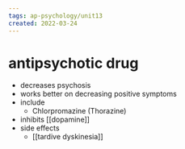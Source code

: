 ```yaml
---
tags: ap-psychology/unit13 
created: 2022-03-24
---
```


# antipsychotic drug

- decreases psychosis
- works better on decreasing positive symptoms
- include
	- Chlorpromazine (Thorazine)
- inhibits [[dopamine]]
- side effects
	- [[tardive dyskinesia]] 
